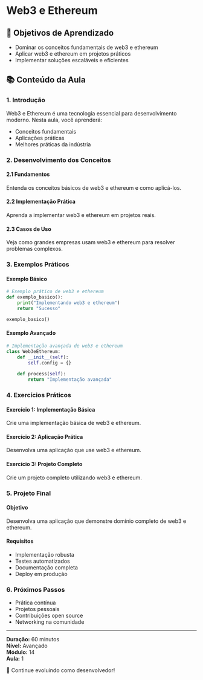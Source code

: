 # Web3 e Ethereum

## 🎯 Objetivos de Aprendizado
- Dominar os conceitos fundamentais de web3 e ethereum
- Aplicar web3 e ethereum em projetos práticos
- Implementar soluções escaláveis e eficientes

## 📚 Conteúdo da Aula

### 1. Introdução
Web3 e Ethereum é uma tecnologia essencial para desenvolvimento moderno. Nesta aula, você aprenderá:

- Conceitos fundamentais
- Aplicações práticas
- Melhores práticas da indústria

### 2. Desenvolvimento dos Conceitos

#### 2.1 Fundamentos
Entenda os conceitos básicos de web3 e ethereum e como aplicá-los.

#### 2.2 Implementação Prática
Aprenda a implementar web3 e ethereum em projetos reais.

#### 2.3 Casos de Uso
Veja como grandes empresas usam web3 e ethereum para resolver problemas complexos.

### 3. Exemplos Práticos

#### Exemplo Básico
```python
# Exemplo prático de web3 e ethereum
def exemplo_basico():
    print("Implementando web3 e ethereum")
    return "Sucesso"

exemplo_basico()
```

#### Exemplo Avançado
```python
# Implementação avançada de web3 e ethereum
class Web3eEthereum:
    def __init__(self):
        self.config = {}
    
    def process(self):
        return "Implementação avançada"
```

### 4. Exercícios Práticos

#### Exercício 1: Implementação Básica
Crie uma implementação básica de web3 e ethereum.

#### Exercício 2: Aplicação Prática
Desenvolva uma aplicação que use web3 e ethereum.

#### Exercício 3: Projeto Completo
Crie um projeto completo utilizando web3 e ethereum.

### 5. Projeto Final

#### Objetivo
Desenvolva uma aplicação que demonstre domínio completo de web3 e ethereum.

#### Requisitos
- Implementação robusta
- Testes automatizados
- Documentação completa
- Deploy em produção

### 6. Próximos Passos

- Prática contínua
- Projetos pessoais
- Contribuições open source
- Networking na comunidade

---

**Duração:** 60 minutos  
**Nível:** Avançado  
**Módulo:** 14  
**Aula:** 1  

🎉 Continue evoluindo como desenvolvedor!
